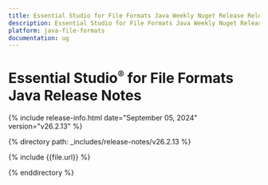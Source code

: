 ```yaml
---
title: Essential Studio for File Formats Java Weekly Nuget Release Release Notes  
description: Essential Studio for File Formats Java Weekly Nuget Release Release Notes  
platform: java-file-formats
documentation: ug
---
```


# Essential Studio<sup style="font-size:70%">&reg;</sup> for File Formats Java Release Notes  

{% include release-info.html date="September 05, 2024"  version="v26.2.13" %} 

{% directory path: _includes/release-notes/v26.2.13 %}

{% include {{file.url}} %}

{% enddirectory %}
